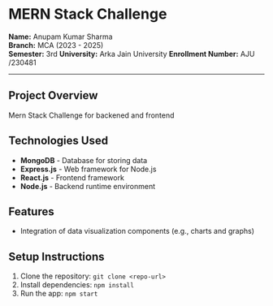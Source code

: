 # MERN Stack Challenge

**Name:** Anupam Kumar Sharma  
**Branch:** MCA (2023 - 2025)  
**Semester:** 3rd 
**University:** Arka Jain University
**Enrollment Number:** AJU /230481  

---

## Project Overview
Mern Stack Challenge for backened and frontend

## Technologies Used
- **MongoDB** - Database for storing data
- **Express.js** - Web framework for Node.js
- **React.js** - Frontend framework
- **Node.js** - Backend runtime environment

## Features
- Integration of data visualization components (e.g., charts and graphs)

## Setup Instructions
1. Clone the repository: `git clone <repo-url>`
2. Install dependencies: `npm install`
3. Run the app: `npm start`

